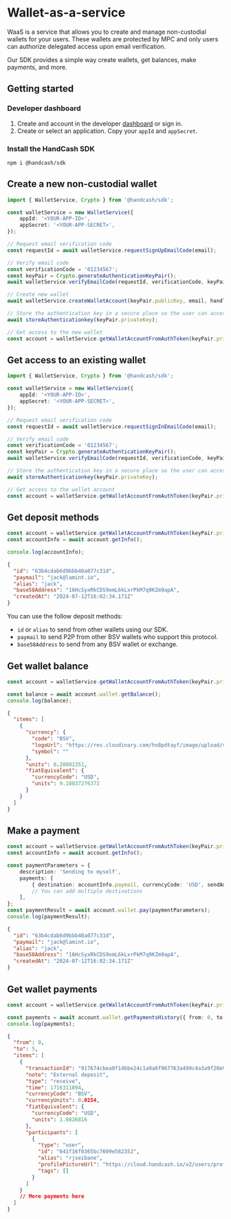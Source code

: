 # Wallet-as-a-service

WaaS is a service that allows you to create and manage non-custodial wallets for your users. These wallets are protected
by MPC and only users can authorize delegated access upon email verification.

Our SDK provides a simple way create wallets, get balances, make payments, and more.

## Getting started

### Developer dashboard

1. Create and account in the developer [dashboard](https://dashboard.handcash.io) or sign in.
2. Create or select an application. Copy your `appId` and `appSecret`.

### Install the HandCash SDK

`npm i @handcash/sdk`

## Create a new non-custodial wallet

```typescript
import { WalletService, Crypto } from '@handcash/sdk';

const walletService = new WalletService({
	appId: '<YOUR-APP-ID>',
	appSecret: '<YOUR-APP-SECRET>',
});

// Request email verification code
const requestId = await walletService.requestSignUpEmailCode(email);

// Verify email code
const verificationCode = '01234567';
const keyPair = Crypto.generateAuthenticationKeyPair();
await walletService.verifyEmailCode(requestId, verificationCode, keyPair.publicKey);

// Create new wallet
await walletService.createWalletAccount(keyPair.publicKey, email, handle);

// Store the authentication key in a secure place so the user can access the wallet later
await storeAuthenticationkey(keyPair.privateKey);

// Get access to the new wallet
const account = walletService.getWalletAccountFromAuthToken(keyPair.privateKey);
```

## Get access to an existing wallet

```typescript
import { WalletService, Crypto } from '@handcash/sdk';

const walletService = new WalletService({
	appId: '<YOUR-APP-ID>',
	appSecret: '<YOUR-APP-SECRET>',
});

// Request email verification code
const requestId = await walletService.requestSignInEmailCode(email);

// Verify email code
const verificationCode = '01234567';
const keyPair = Crypto.generateAuthenticationKeyPair();
await walletService.verifyEmailCode(requestId, verificationCode, keyPair.publicKey);

// Store the authentication key in a secure place so the user can access the wallet later
await storeAuthenticationkey(keyPair.privateKey);

// Get access to the wallet account
const account = walletService.getWalletAccountFromAuthToken(keyPair.privateKey);
```

## Get deposit methods

```typescript
const account = walletService.getWalletAccountFromAuthToken(keyPair.privateKey);
const accountInfo = await account.getInfo();

console.log(accountInfo);
```

```json
{
  "id": "63b4cdab6d9bbb40a077c31d",
  "paymail": "jack@lamint.io",
  "alias": "jack",
  "base58Address": "16HcSyxRkCDS9omL6kLxrPkM7q9KZm9apA",
  "createdAt": "2024-07-12T16:02:34.171Z"
}
```

You can use the follow deposit methods:

- `id` or `alias` to send from other wallets using our SDK.
- `paymail` to send P2P from other BSV wallets who support this protocol.
- `base58Address` to send from any BSV wallet or exchange.

## Get wallet balance

```typescript
const account = walletService.getWalletAccountFromAuthToken(keyPair.privateKey);

const balance = await account.wallet.getBalance();
console.log(balance);
```

```json
{
  "items": [
    {
      "currency": {
        "code": "BSV",
        "logoUrl": "https://res.cloudinary.com/hn8pdtayf/image/upload/v1721318886/54b1047685c48c267bc7b8183af42954.jpg",
        "symbol": ""
      },
      "units": 0.20801351,
      "fiatEquivalent": {
        "currencyCode": "USD",
        "units": 9.18837276372
      }
    }
  ]
}
```

## Make a payment

```typescript
const account = walletService.getWalletAccountFromAuthToken(keyPair.privateKey);
const accountInfo = await account.getInfo();

const paymentParameters = {
	description: 'Sending to myself',
	payments: [
		{ destination: accountInfo.paymail, currencyCode: 'USD', sendAmount: 0.01 },
		// You can add multiple destinations
	],
};
const paymentResult = await account.wallet.pay(paymentParameters);
console.log(paymentResult);
```

```json
{
  "id": "63b4cdab6d9bbb40a077c31d",
  "paymail": "jack@lamint.io",
  "alias": "jack",
  "base58Address": "16HcSyxRkCDS9omL6kLxrPkM7q9KZm9apA",
  "createdAt": "2024-07-12T16:02:34.171Z"
}
```

## Get wallet payments

```typescript
const account = walletService.getWalletAccountFromAuthToken(keyPair.privateKey);

const payments = await account.wallet.getPaymentsHistory({ from: 0, to: 5 });
console.log(payments);
```

```json
{
  "from": 0,
  "to": 5,
  "items": [
    {
      "transactionId": "917674cbea0f14bbe24c1a9a6f967763a499c4a3a9f20e9bbc1bad8a152a5357",
      "note": "External deposit",
      "type": "receive",
      "time": 1716311894,
      "currencyCode": "BSV",
      "currencyUnits": 0.0154,
      "fiatEquivalent": {
        "currencyCode": "USD",
        "units": 1.0826816
      },
      "participants": [
        {
          "type": "user",
          "id": "641f16f0365bc7609e582352",
          "alias": "rjseibane",
          "profilePictureUrl": "https://cloud.handcash.io/v2/users/profilePicture/rjseibane",
          "tags": []
        }
      ]
    }
    // More payments here
  ]
}
```
